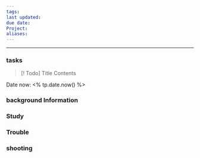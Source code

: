 ```yaml
---
tags: 
last updated: 
due date: 
Project: 
aliases:
---
```

--- 
### tasks

> [! Todo] Title
> Contents

Date now: <% tp.date.now() %>


### background Information



### Study



### Trouble





### shooting
